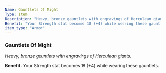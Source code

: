 ```yaml
---
Name: Gauntlets Of Might
Type: Item
Description: "Heavy, bronze gauntlets with engravings of Herculean giants."
Benefit: "Your Strength stat becomes 18 (+4) while wearing these gauntlets."
item_type: "Armor"
---
```


### Gauntlets Of Might

_Heavy, bronze gauntlets with engravings of Herculean giants._

**Benefit.** Your Strength stat becomes 18 (+4) while wearing these gauntlets.

